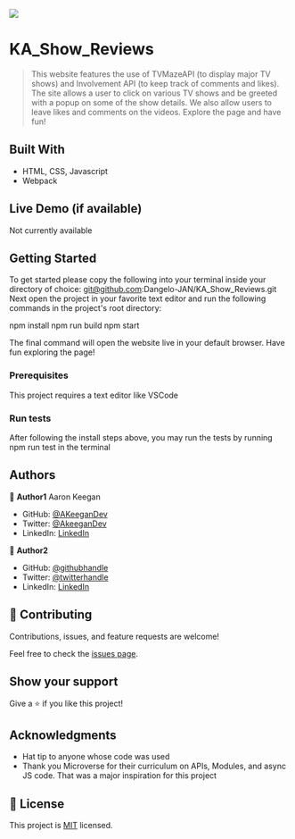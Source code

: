 ![](https://img.shields.io/badge/Microverse-blueviolet)

# KA_Show_Reviews

> This website features the use of TVMazeAPI (to display major TV shows) and Involvement API (to keep track of comments and likes). The site allows a user to click on various TV shows and be greeted with a popup on some of the show details. We also allow users to leave likes and comments on the videos. Explore the page and have fun!


## Built With

- HTML, CSS, Javascript
- Webpack

## Live Demo (if available)

Not currently available


## Getting Started

To get started please copy the following into your terminal inside your directory of choice: git@github.com:Dangelo-JAN/KA_Show_Reviews.git
Next open the project in your favorite text editor and run the following commands in the project's root directory:

npm install
npm run build
npm start

The final command will open the website live in your default browser. Have fun exploring the page!



### Prerequisites
This project requires a text editor like VSCode


### Run tests
After following the install steps above, you may run the tests by running npm run test in the terminal


## Authors

👤 **Author1**
Aaron Keegan

- GitHub: [@AKeeganDev](https://github.com/AKeeganDev)
- Twitter: [@AkeeganDev](https://twitter.com/AkeeganDev)
- LinkedIn: [LinkedIn](https://linkedin.com/in/AKeeganDev)

👤 **Author2**

- GitHub: [@githubhandle](https://github.com/githubhandle)
- Twitter: [@twitterhandle](https://twitter.com/twitterhandle)
- LinkedIn: [LinkedIn](https://linkedin.com/in/linkedinhandle)

## 🤝 Contributing

Contributions, issues, and feature requests are welcome!

Feel free to check the [issues page](../../issues/).

## Show your support

Give a ⭐️ if you like this project!

## Acknowledgments

- Hat tip to anyone whose code was used
- Thank you Microverse for their curriculum on APIs, Modules, and async JS code. That was a major inspiration for this project

## 📝 License

This project is [MIT](./MIT.md) licensed.

